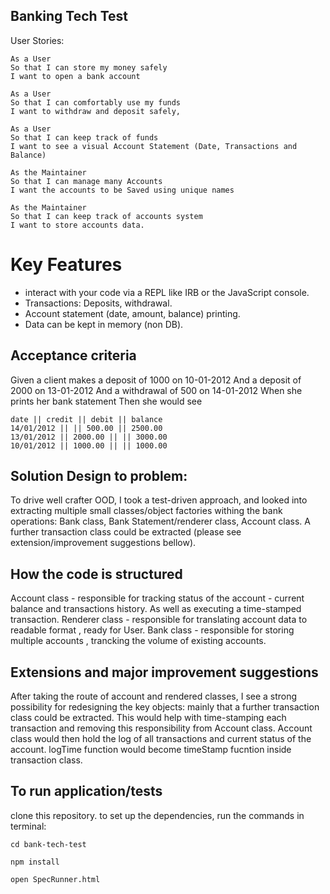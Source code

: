 ## Banking Tech Test

User Stories:

```
As a User
So that I can store my money safely
I want to open a bank account
```

```
As a User
So that I can comfortably use my funds
I want to withdraw and deposit safely,
```

```
As a User
So that I can keep track of funds
I want to see a visual Account Statement (Date, Transactions and Balance)
```

```
As the Maintainer
So that I can manage many Accounts
I want the accounts to be Saved using unique names
```

```
As the Maintainer
So that I can keep track of accounts system
I want to store accounts data.
```

# Key Features

- interact with your code via a REPL like IRB or the JavaScript console.
- Transactions: Deposits, withdrawal.
- Account statement (date, amount, balance) printing.
- Data can be kept in memory (non DB).


## Acceptance criteria

Given a client makes a deposit of 1000 on 10-01-2012
And a deposit of 2000 on 13-01-2012
And a withdrawal of 500 on 14-01-2012
When she prints her bank statement
Then she would see

```
date || credit || debit || balance
14/01/2012 || || 500.00 || 2500.00
13/01/2012 || 2000.00 || || 3000.00
10/01/2012 || 1000.00 || || 1000.00

```

## Solution Design to problem:
 To drive well crafter OOD, I took a test-driven approach, and looked into extracting multiple small classes/object factories withing the bank operations: Bank class, Bank Statement/renderer class, Account class. A further transaction class could be extracted (please see extension/improvement suggestions bellow).

## How the code is structured 
Account class - responsible for tracking status of the account - current balance and transactions history. As well as executing a time-stamped transaction. 
Renderer class - responsible for translating account data to readable format , ready for User. 
Bank class - responsible for storing multiple accounts , trancking the volume of existing accounts. 

## Extensions and major improvement suggestions
After taking the route of account and rendered classes, I see a strong possibility for redesigning the key objects: mainly that a further transaction class could be extracted. This would help with  time-stamping each transaction and removing this responsibility from Account class. Account class would then hold the log of all transactions and current status of the account. logTime function would become timeStamp fucntion inside transaction class. 

## To run application/tests

clone this repository.
to set up the dependencies, run the commands in terminal:
```
cd bank-tech-test
```
```
npm install
```
```
open SpecRunner.html
```
